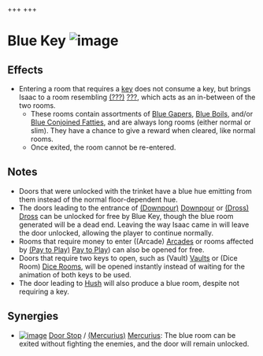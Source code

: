 +++
+++

 # Blue Key ![image](/image/Blue_Key.png) 

Effects
---------


* Entering a room that requires a [key](/wiki/Key "Key") does not consume a key, but brings Isaac to a room resembling [(???)](/wiki/%3F%3F%3F_(Floor) "???") [???](/wiki/%3F%3F%3F_(Floor) "??? (Floor)"), which acts as an in-between of the two rooms.
	+ These rooms contain assortments of [Blue Gapers](/wiki/Gaper#Blue_Gaper "Gaper"), [Blue Boils](/wiki/Boil#Blue_Boil "Boil"), and/or [Blue Conjoined Fatties](/wiki/Fatty#Blue_Conjoined_Fatty "Fatty"), and are always long rooms (either normal or slim). They have a chance to give a reward when cleared, like normal rooms.
	+ Once exited, the room cannot be re-entered.


Notes
-------


* Doors that were unlocked with the trinket have a blue hue emitting from them instead of the normal floor-dependent hue.
* The doors leading to the entrance of [(Downpour)](/wiki/Downpour "Downpour") [Downpour](/wiki/Downpour "Downpour") or [(Dross)](/wiki/Dross "Dross") [Dross](/wiki/Dross "Dross") can be unlocked for free by Blue Key, though the blue room generated will be a dead end. Leaving the way Isaac came in will leave the door unlocked, allowing the player to continue normally.
* Rooms that require money to enter ((Arcade) [Arcades](/wiki/Arcade "Arcade") or rooms affected by [(Pay to Play)](/wiki/Pay_to_Play "Pay to Play") [Pay to Play](/wiki/Pay_to_Play "Pay to Play")) can also be opened for free.
* Doors that require two keys to open, such as (Vault) [Vaults](/wiki/Vault "Vault") or (Dice Room) [Dice Rooms](/wiki/Dice_Room "Dice Room"), will be opened instantly instead of waiting for the animation of both keys to be used.
* The door leading to [Hush](/wiki/Hush "Hush") will also produce a blue room, despite not requiring a key.


Synergies
-----------


* [![image](/image/Door_Stop.png)](/wiki/Door_Stop "Door Stop") [Door Stop](/wiki/Door_Stop "Door Stop") / [(Mercurius)](/wiki/Mercurius "Mercurius") [Mercurius](/wiki/Mercurius "Mercurius"): The blue room can be exited without fighting the enemies, and the door will remain unlocked.


